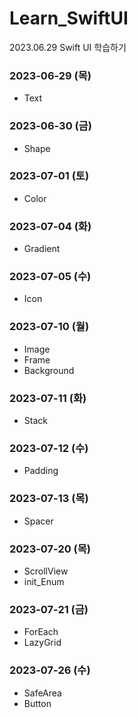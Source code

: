 # Learn_SwiftUI
2023.06.29 Swift UI 학습하기

### 2023-06-29 (목)
- Text

### 2023-06-30 (금)
- Shape

### 2023-07-01 (토)
- Color

### 2023-07-04 (화)
- Gradient

### 2023-07-05 (수)
- Icon

### 2023-07-10 (월)
- Image
- Frame
- Background

### 2023-07-11 (화)
- Stack

### 2023-07-12 (수)
- Padding

### 2023-07-13 (목)
- Spacer

### 2023-07-20 (목)
- ScrollView
- init_Enum

### 2023-07-21 (금)
- ForEach
- LazyGrid

### 2023-07-26 (수)
- SafeArea
- Button
